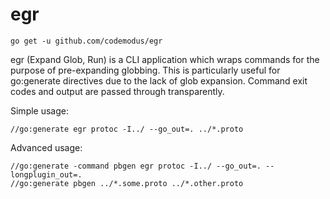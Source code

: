 # egr

    go get -u github.com/codemodus/egr

egr (Expand Glob, Run) is a CLI application which wraps commands for the purpose 
of pre-expanding globbing. This is particularly useful for go:generate 
directives due to the lack of glob expansion. Command exit codes and output are 
passed through transparently.

Simple usage:

    //go:generate egr protoc -I../ --go_out=. ../*.proto

Advanced usage:

    //go:generate -command pbgen egr protoc -I../ --go_out=. --longplugin_out=.
    //go:generate pbgen ../*.some.proto ../*.other.proto

